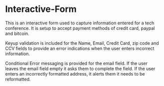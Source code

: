 # Interactive-Form

This is an interactive form used to capture information entered for a tech conference. It is setup to accept payment methods of credit card, paypal and bitcoin. 

Keyup validation is included for the Name, Email, Credit Card, zip code and CCV fields to provide an error indications when the user enters incorrect information. 

Conditional Error messaging is provided for the email field. If the user leaves the email field empty it asks them to complete the field. 
If the user enters an incorrectly formatted address, it alerts them it needs to be reformatted. 
